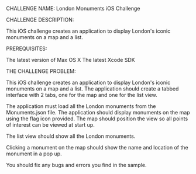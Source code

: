 
CHALLENGE NAME: London Monuments iOS Challenge

CHALLENGE DESCRIPTION:

This iOS challenge creates an application to display London's iconic monuments on a map and a list.

PREREQUISITES:

The latest version of Max OS X
The latest Xcode SDK

THE CHALLENGE PROBLEM:

This iOS challenge creates an application to display London's iconic monuments on a map and a list.
The application should create a tabbed interface with 2 tabs, one for the map and one for the list view.

The application must load all the London monuments from the Monuments.json file.
The application should display monuments on the map using the flag icon provided.
The map should position the view so all points of interest can be viewed at start up.

The list view should show all the London monuments.

Clicking a monument on the map should show the name and location of the monument in a pop up.

You should fix any bugs and errors you find in the sample.
